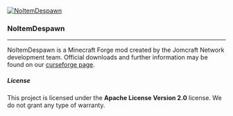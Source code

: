 [![NoItemDespawn](https://github.com/Jomcraft-Network/NoItemDespawn/actions/workflows/build.yml/badge.svg?branch=1.18.x)](https://github.com/Jomcraft-Network/NoItemDespawn/actions/workflows/build.yml)

### NoItemDespawn

---

NoItemDespawn is a Minecraft Forge mod created by the Jomcraft Network development team. Official downloads and further information may be found on our [curseforge page](https://www.curseforge.com/minecraft/mc-mods/noitemdespawn).

##### License

This project is licensed under the **Apache License Version 2.0** license. We do not grant any type of warranty.

